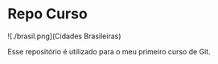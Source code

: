 # Repo Curso

![./brasil.png](Cidades Brasileiras)

Esse repositório é utilizado para o meu primeiro curso de Git.
